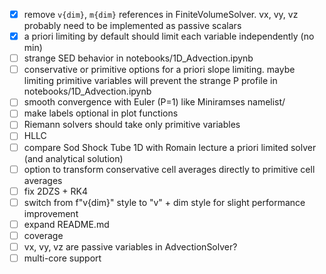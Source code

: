 - [x] remove `v{dim}`, `m{dim}` references in FiniteVolumeSolver. vx, vy, vz probably need to be implemented as passive scalars
- [x] a priori limiting by default should limit each variable independently (no min)
- [ ] strange SED behavior in notebooks/1D_Advection.ipynb
- [ ] conservative or primitive options for a priori slope limiting. maybe limiting primitive variables will prevent the strange P profile in notebooks/1D_Advection.ipynb
- [ ] smooth convergence with Euler (P=1) like Miniramses namelist/
- [ ] make labels optional in plot functions
- [ ] Riemann solvers should take only primitive variables
- [ ] HLLC
- [ ] compare Sod Shock Tube 1D with Romain lecture a priori limited solver (and analytical solution)
- [ ] option to transform conservative cell averages directly to primitive cell averages
- [ ] fix 2DZS + RK4
- [ ] switch from f"v{dim}" style to "v" + dim style for slight performance improvement
- [ ] expand README.md
- [ ] coverage
- [ ] vx, vy, vz are passive variables in AdvectionSolver?
- [ ] multi-core support

